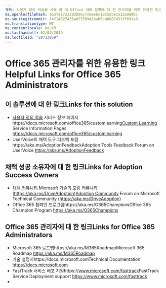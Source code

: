 ```yaml
---
제목: 사용자 정의 학습을 사용 하 여 Office 365 설명에 대 한 관리자를 위한 유용한 링크
ms.openlocfilehash: a6372e723292b06c7c6eebc18c5dbec512a9a9bc
ms.sourcegitcommit: f4f14027435ad7750943bab5c48007431ff691e0
ms.translationtype: MT
ms.contentlocale: ko-KR
ms.lasthandoff: 02/04/2019
ms.locfileid: "29733869"
---
```

# <a name="helpful-links-for-office-365-administrators"></a><span data-ttu-id="52b39-102">Office 365 관리자를 위한 유용한 링크</span><span class="sxs-lookup"><span data-stu-id="52b39-102">Helpful Links for Office 365 Administrators</span></span>

## <a name="links-for-this-solution"></a><span data-ttu-id="52b39-103">이 솔루션에 대 한 링크</span><span class="sxs-lookup"><span data-stu-id="52b39-103">Links for this solution</span></span>

- <span data-ttu-id="52b39-104">[사용자 정의 학습](https://docs.microsoft.com/office365/customlearning) 서비스 정보 페이지https://docs.microsoft.com/office365/customlearning</span><span class="sxs-lookup"><span data-stu-id="52b39-104">[Custom Learning](https://docs.microsoft.com/office365/customlearning) Service Information Pages https://docs.microsoft.com/office365/customlearning</span></span>
- <span data-ttu-id="52b39-105">UserVoice의 채택 도구 피드백 포럼https://aka.ms/AdoptionFeedback</span><span class="sxs-lookup"><span data-stu-id="52b39-105">Adoption Tools Feedback Forum on UserVoice https://aka.ms/AdoptionFeedback</span></span> 

## <a name="links-for-adoption-success-owners"></a><span data-ttu-id="52b39-106">채택 성공 소유자에 대 한 링크</span><span class="sxs-lookup"><span data-stu-id="52b39-106">Links for Adoption Success Owners</span></span>
- <span data-ttu-id="52b39-107">[채택 커뮤니티](https://aka.ms/DriveAdoption) Microsoft 기술의 포럼 커뮤니티 (https://aka.ms/DriveAdoption)</span><span class="sxs-lookup"><span data-stu-id="52b39-107">[Adoption Community](https://aka.ms/DriveAdoption) Forum on Microsoft Technical Community (https://aka.ms/DriveAdoption)</span></span>
- <span data-ttu-id="52b39-108">Office 365 챔피언 프로그램https://aka.ms/O365Champions</span><span class="sxs-lookup"><span data-stu-id="52b39-108">Office 365 Champion Program https://aka.ms/O365Champions</span></span> 

## <a name="links-for-office-365-administrators"></a><span data-ttu-id="52b39-109">Office 365 관리자에 대 한 링크</span><span class="sxs-lookup"><span data-stu-id="52b39-109">Links for Office 365 Administrators</span></span>
- <span data-ttu-id="52b39-110">Microsoft 365 로드맵https://aka.ms/M365Roadmap</span><span class="sxs-lookup"><span data-stu-id="52b39-110">Microsoft 365 Roadmap https://aka.ms/M365Roadmap</span></span>
- <span data-ttu-id="52b39-111">기술 설명서https://docs.microsoft.com</span><span class="sxs-lookup"><span data-stu-id="52b39-111">Technical Documentation https://docs.microsoft.com</span></span>
- <span data-ttu-id="52b39-112">FastTrack 서비스 배포 지원https://www.microsoft.com/fasttrack</span><span class="sxs-lookup"><span data-stu-id="52b39-112">FastTrack Service Deployment support https://www.microsoft.com/fasttrack</span></span>
- 
